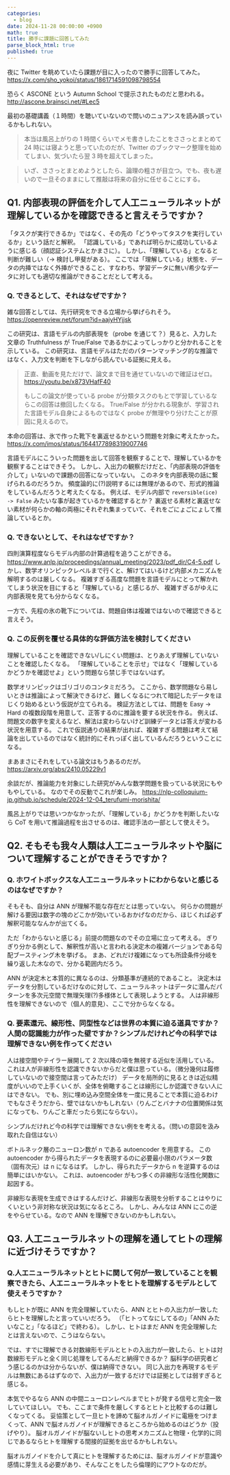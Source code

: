 ```yaml
---
categories:
  - blog
date: 2024-11-28 00:00:00 +0900
math: true
title: 勝手に課題に回答してみた
parse_block_html: true
published: true
---
```


夜に Twitter を眺めていたら課題が目に入ったので勝手に回答してみた。
<https://x.com/sho_yokoi/status/1861714591098798554>

恐らく ASCONE という Autumn School で提示されたものだと思われる。
<http://ascone.brainsci.net/#Lec5>

最初の基礎講義（１時間）を聴いていないので問いのニュアンスを読み誤っているかもしれない。

> 本当は風呂上がりの 1 時間くらいでメモ書きしたことをささっとまとめて 24 時には寝ようと思っていたのだが、Twitter のブックマーク整理を始めてしまい、気づいたら翌 3 時を超えてしまった。

> いざ、ささっとまとめようとしたら、論理の粗さが目立つ。でも、夜も遅いので一旦そのままにして推敲は将来の自分に任せることにする。

## Q1. 内部表現の評価を介して人工ニューラルネットが理解しているかを確認できると言えそうですか？

「タスクが実行できるか」ではなく、その先の「どうやってタスクを実行しているか」という話だと解釈。
「認識している」であれば明らかに成功しているように感じる（顔認証システムとかまさに）。
しかし、「理解している」となると判断が難しい（→ 検討し甲斐がある）。
ここでは「理解している」状態を、データの内挿ではなく外挿ができること、すなわち、学習データに無い/希少なデータに対しても適切な推論ができることだとして考える。

### Q. できるとして、それはなぜですか？

雑な回答としては、先行研究をできる立場から挙げられそう。
<https://openreview.net/forum?id=aajyHYjjsk>

この研究は、言語モデルの内部表現を（probe を通じて？）見ると、入力した文章の Truthfulness が True/False であるかによってしっかりと分かれることを示している。
この研究は、言語モデルはただのパターンマッチング的な推論ではなく、入力文を判断を下しながら読んでいる証拠に見える。

> 正直、動画を見ただけで、論文まで目を通せていないので確証はゼロ。
> <https://youtu.be/x873VHafF40>
>
> もしこの論文が使っている probe が分類タスクのもとで学習しているならこの回答は撤回したくなる。
> True/False が分かれる現象が、学習された言語モデル自身によるものではなく probe が無理やり分けたことが原因に見えるので。

<!-- True な文章と False な文章を見分けられるのは、入力を理解しなくても尤度の大小で判断できるくないか、という反対意見が考えられる。
つまり、内挿しかできないモデルでも学習データにおける入力の内挿具合(?)は測れるので、外挿できなくてもいいのではないか。
この意見を抱く人とは「外挿できない」モデルの認識が自分とは異なると思われる。 -->
<!-- （データの内と外を区別できてる時点で内挿だけしかできないモデルとは一線を画しそう） -->

本命の回答は、氷で作った靴下を裏返せるかという問題を対象に考えたかった。
<https://x.com/imos/status/1644177898319007746>

言語モデルにこういった問題を出して回答を観察することで、理解しているかを観察することはできそう。
しかし、入出力の観察だけだと、「内部表現の評価を介して」いないので課題の回答になっていない。
このネタを内部表現の話に繋げられるのだろうか。
頻度論的に(?)説明するには無理があるので、形式的推論をしているんだろうと考えたくなる。
例えば、モデル内部で `reversible(ice) -> False` みたいな事が起きているかを確認するとか？
裏返せる素材と裏返せない素材が何らかの軸の両極にそれぞれ集まっていて、それをごにょごにょして推論しているとか。

<!-- winogrande の目的はこれに似てる
なんか常識推論の中でも物理っぽくなっちゃうけど、一旦気にしないことにする -->

### Q. できないとして、それはなぜですか？

四則演算程度ならモデル内部の計算過程を追うことができる。
<https://www.anlp.jp/proceedings/annual_meeting/2023/pdf_dir/C4-5.pdf>
しかし、数学オリンピックレベルまで行くと、解けてはいるけど内部メカニズムを解明するのは厳しくなる。
複雑すぎる高度な問題を言語モデルにとって解かれてしまう状況を目にすると「理解している」と感じるが、
複雑すぎるがゆえに内部表現を見ても分からなくなる。

一方で、先程の氷の靴下については、問題自体は複雑ではないので確認できると言えそう。

### Q. この反例を覆せる具体的な評価方法を検討してください

理解していることを確認できない/しにくい問題は、とりあえず理解していないことを確認したくなる。
「理解していることを示せ」ではなく「理解しているかどうかを確認せよ」という問題なら禁じ手ではないはず。

数学オリンピックはゴリゴリのコンタミだろう。
ここから、数学問題なら易しいときは推論によって解決できるけど、難しくなるにつれて暗記したデータをほじくり始めるという仮説が立てられる。
検証方法としては、問題を Easy → Hard の複数段階を用意して、正答するのに推論を要する状況を作る。
例えば、問題文の数字を変えるなど、解法は変わらないけど訓練データとは答えが変わる状況を用意する。
これで仮説通りの結果が出れば、複雑すぎる問題は考えて結論を出しているのではなく統計的にそれっぽく出しているんだろうということになる。

まあまさにそれをしている論文はもうあるのだが。
<https://arxiv.org/abs/2410.05229v1>

余談だが、推論能力を対象にした研究がみんな数学問題を扱っている状況にもやもやしている。
なのでその反動でこれが楽しみ。
<https://nlp-colloquium-jp.github.io/schedule/2024-12-04_terufumi-morishita/>

風呂上がりでは思いつかなかったが、「理解している」かどうかを判断したいなら CoT を用いて推論過程を出させるのは、確認手法の一部として使えそう。

## Q2. そもそも我々人類は人工ニューラルネットや脳について理解することができそうですか？

### Q. ホワイトボックスな人工ニューラルネットにわからないと感じるのはなぜですか？

そもそも、自分は ANN が理解不能な存在だとは思っていない。
何らかの問題が解ける要因は数字の塊のどこかが効いているおかげなのだから、ほじくれば必ず解釈可能ななんかが出てくる。

ただ「わからないと感じる」前提の問題なのでその立場に立って考える。
ぎりぎり分かる例として、解釈性が高いと言われる決定木の複雑バージョンである勾配ブースティング木を挙げる。
まあ、どれだけ複雑になっても所詮条件分岐を繰り返した木なので、分かる範囲内だろう。

ANN が決定木と本質的に異なるのは、分類基準が連続的であること。
決定木はデータを分割しているだけなのに対して、ニューラルネットはデータに潜んだパターンを多次元空間で無理矢理(?)多様体として表現しようとする。
人は非線形性を理解できないので（個人的意見）、ここで分からなくなる。

### Q. 要素還元、線形性、同型性などは世界の本質に迫る道具ですか？人間の認識能力が作った壁ですか？シンプルだけれど今の科学では理解できない例を作ってください

人は接空間やテイラー展開して 2 次以降の項を無視する近似を活用している。
これは人が非線形性を認識できないからだと僕は思っている。（微分幾何は履修していないので接空間は言ってみただけ）
データを局所的に見るときは近似精度がいいので上手くいくが、全体を俯瞰することは線形にしか認識できない人にはできない。
でも、別に埋め込み空間全体を一度に見ることで本質に迫るわけでもなさそうだから、壁ではないかもしれない（りんごとバナナの位置関係は気になっても、りんごと車だったら気にならない）。

<!-- そんな人が生み出すデータは非線形に決まっとる
自然界は非線形現象があるがあれは神が作ったからしゃーない -->

<!-- 微分方程式はきれいなんだけど一般解は出せないみたいな
でもこれ、作ってないな -->

シンプルだけれど今の科学では理解できない例をを考える。（問いの意図を汲み取れた自信はない）

ボトルネック層のニューロン数が n である autoencoder を用意する。
この autoencoder から得られたデータを表現するのに必要最小限のパラメータ数（固有次元）は n になるはず。
しかし、得られたデータから n を逆算するのは簡単にはいかない。
これは、autoencoder がもつ多くの非線形な活性化関数に起因する。

非線形な表現を生成できはするんだけど、非線形な表現を分析することはやりにくいという非対称な状況は気になるところ。
しかし、みんなは ANN にこの逆をやらせている。なので ANN を理解できないのかもしれない。

## Q3. 人工ニューラルネットの理解を通してヒトの理解に近づけそうですか？

### Q.人エニューラルネットとヒトに関して何が一致していることを観察できたら、人エニューラルネットをヒトを理解するモデルとして使えそうですか？

もしヒトが既に ANN を完全理解していたら、ANN とヒトの入出力が一致したらヒトを理解したと言っていいだろう。
（「ヒトってなにしてるの」「ANN みたいなこと」「なるほど」で終わる）。
しかし、ヒトはまだ ANN を完全理解したとは言えないので、こうはならない。

では、すでに理解できる対数線形モデルとヒトの入出力が一致したら、ヒトは対数線形モデルと全く同じ処理をしてるんだと納得できるか？
脳科学の研究者どう感じるのかは分からないが、僕は納得できない。
同じ入出力を再現するモデルは無数にあるはずなので、入出力が一致するだけでは証拠としては弱すぎると感じる。

本気でやるなら ANN の中間ニューロンレベルまでヒトが発する信号と完全一致していてほしい。
でも、ここまで条件を厳しくするとヒトと比較するのは難しくなってくる。
妥協策として一旦ヒトを諦めて脳オルガノイドに電極をつけまくって、ANN で脳オルガノイドが理解できるところから始めるのはどうか（投げやり）。
脳オルガノイドが脳ないしヒトの思考メカニズムと物理・化学的に同じであるならヒトを理解する間接的証拠を出せるかもしれない。

脳オルガノイドを介して真にヒトを理解するためには、脳オルガノイドが意識や感情に芽生える必要があり、そんなことをしたら倫理的にアウトなのだが。
